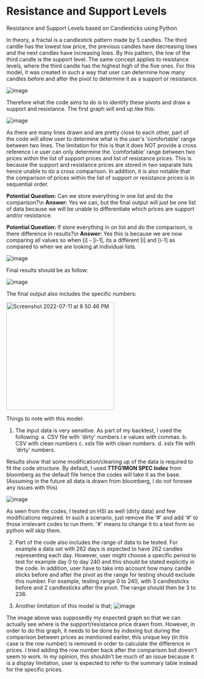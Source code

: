 # Resistance and Support Levels 

Resistance and Support Levels based on Candlesticks using Python

In theory, a fractal is a candlestick pattern made by 5 candles. The third candle has the lowest low price, the previous candles have decreasing lows and the next candles have increasing lows. By this pattern, the low of the third candle is the support level. The same concept applies to resistance levels, where the third candle has the highest high of the five ones. For this model, it was created in such a way that user can determine how many candles before and after the pivot to determine it as a support or resistance. 

![image](https://user-images.githubusercontent.com/107907500/177912191-18b8cc03-4d5d-4cf6-bc0e-15ad12d62873.png)

Therefore what the code aims to do is to identify these pivots and draw a support and resistance. The first graph will end up like this:

![image](https://user-images.githubusercontent.com/107907500/178689620-3f647769-592d-4acf-a2d3-e3ff52b82c69.png)

As there are many lines drawn and are pretty close to each other, part of the code will allow user to determine what is the user's 'comfortable' range between two lines. The limitation for this is that it does NOT provide a cross reference i.e user can only determine the 'comfortable' range between two prices within the list of support prices and list of resistance prices. This is because the support and resistance prices are stored in two separate lists hence unable to do a cross comparison. In addition, it is also notable that the comparison of prices within the list of support or resistance prices is in sequential order.

**Potential Question:** Can we store everything in one list and do the comparison?\n
**Answer:** Yes we can, but the final output will just be one list of data because we will be unable to differentiate which prices are support and/or resistance. 

**Potential Question:** If store everything in on list and do the comparison, is there difference in results?\n
**Answer:** Yes this is because we are now comparing all values so when [i] - [i-1], its a different [i] and [i-1] as compared to when we are looking at individual lists. 

![image](https://user-images.githubusercontent.com/107907500/178859003-f65b1819-e082-48e6-babe-70ed5d1b24af.png)

Final results should be as follow:

![image](https://user-images.githubusercontent.com/107907500/178689473-06cfd79c-f900-4bf5-93f2-45d360785e8b.png)

The final output also includes the specific numbers:

<img width="283" alt="Screenshot 2022-07-11 at 8 50 46 PM" src="https://user-images.githubusercontent.com/107907500/178268178-ae6cfd51-8d2f-433a-b6d9-bcad07243428.png">

Things to note with this model:
1. The input data is very sensitive. As part of my backtest, I used the following:
  a. CSV file with 'dirty' numbers i.e values with commas.
  b. CSV with clean numbers
  c. xslx file with clean numbers.
  d. xslx file with 'dirty' numbers.
 
Results show that some modification/cleaning up of the data is required to fit the code structure. By default, I used **TTFG1MON SPEC Index** from bloomberg as the default file hence the codes will take it as the base. (Assuming in the future all data is drawn from bloomberg, I do not foresee any issues with this)

![image](https://user-images.githubusercontent.com/107907500/178708618-d41c5440-1608-473f-8c1f-0e3e7c920b55.png)

As seen from the codes, I tested on HSI as well (dirty data) and few modifications required. In such a scenario, just remove the '#' and add '#' to those irrelevant codes to run them. '#' means to change it to a text form so python will skip them. 

2. Part of the code also includes the range of data to be tested. For example a data set with 262 days is expected to have 262 candles representing each day. However, user might choose a specific period to test for example day 0 to day 240 and this should be stated explicitly in the code. In addition, user have to take into account how many candle sticks before and after the pivot as the range for testing should exclude this number. For example, testing range 0 to 240, with 3 candlesticks before and 2 candlesticks after the pivot. The range should then be 3 to 238. 

3. Another limitation of this model is that; 
![image](https://user-images.githubusercontent.com/107907500/178861641-c7c43781-5146-4c06-b862-e6e32dae2378.png)

The image above was supposedly my expected graph so that we can actually see where is the support/resistance price drawn from. However, in order to do this graph, it needs to be done by indexing but during the comparison between prices as mentioned earlier, this unique key (in this case is the row number) is removed in order to calculate the difference in prices. I tried adding the row number back after the comparison but doesn't seem to work. In my opinion, this shouldn't be much of an issue because it is a display limitation, user is expected to refer to the summary table instead for the specific prices. 

